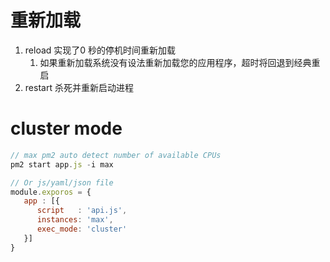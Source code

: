 # 重新加载
1. reload 实现了0 秒的停机时间重新加载
   1. 如果重新加载系统没有设法重新加载您的应用程序，超时将回退到经典重启
2. restart 杀死并重新启动进程

# cluster mode
```js
// max pm2 auto detect number of available CPUs
pm2 start app.js -i max

// Or js/yaml/json file
module.exporos = {
   app : [{
      script   : 'api.js',
      instances: 'max',
      exec_mode: 'cluster'
   }]
}

```